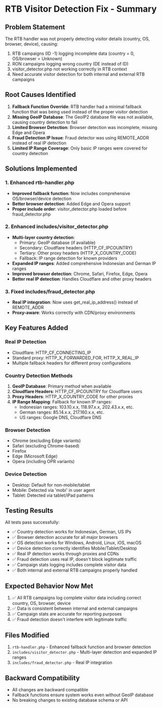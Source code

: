 # RTB Visitor Detection Fix - Summary

## Problem Statement
The RTB handler was not properly detecting visitor details (country, OS, browser, device), causing:
1. RTB campaigns (ID -1) logging incomplete data (country = 0, OS/browser = Unknown)
2. RON campaigns logging wrong country (DE instead of ID)
3. visitor_detector.php not working correctly in RTB context
4. Need accurate visitor detection for both internal and external RTB campaigns

## Root Causes Identified
1. **Fallback Function Override**: RTB handler had a minimal fallback function that was being used instead of the proper visitor detection
2. **Missing GeoIP Database**: The GeoIP2 database file was not available, causing country detection to fail
3. **Limited Browser Detection**: Browser detection was incomplete, missing Edge and Opera
4. **Fraud Detection IP Issue**: Fraud detector was using REMOTE_ADDR instead of real IP detection
5. **Limited IP Range Coverage**: Only basic IP ranges were covered for country detection

## Solutions Implemented

### 1. Enhanced rtb-handler.php
- **Improved fallback function**: Now includes comprehensive OS/browser/device detection
- **Better browser detection**: Added Edge and Opera support
- **Proper include order**: visitor_detector.php loaded before fraud_detector.php

### 2. Enhanced includes/visitor_detector.php  
- **Multi-layer country detection**:
  - Primary: GeoIP database (if available)
  - Secondary: Cloudflare headers (HTTP_CF_IPCOUNTRY)
  - Tertiary: Other proxy headers (HTTP_X_COUNTRY_CODE)  
  - Fallback: IP range detection for known providers
- **Expanded IP ranges**: Added comprehensive Indonesian and German IP ranges
- **Improved browser detection**: Chrome, Safari, Firefox, Edge, Opera
- **Better real IP detection**: Handles Cloudflare and other proxy headers

### 3. Fixed includes/fraud_detector.php
- **Real IP integration**: Now uses get_real_ip_address() instead of REMOTE_ADDR
- **Proxy-aware**: Works correctly with CDN/proxy environments

## Key Features Added

### Real IP Detection
- Cloudflare: HTTP_CF_CONNECTING_IP
- Standard proxy: HTTP_X_FORWARDED_FOR, HTTP_X_REAL_IP
- Multiple fallback headers for different proxy configurations

### Country Detection Methods
1. **GeoIP Database**: Primary method when available
2. **Cloudflare Headers**: HTTP_CF_IPCOUNTRY for Cloudflare users
3. **Proxy Headers**: HTTP_X_COUNTRY_CODE for other proxies
4. **IP Range Mapping**: Fallback for known IP ranges:
   - Indonesian ranges: 103.10.x.x, 118.97.x.x, 202.43.x.x, etc.
   - German ranges: 85.14.x.x, 217.160.x.x, etc.
   - US ranges: Google DNS, Cloudflare DNS

### Browser Detection
- Chrome (excluding Edge variants)
- Safari (excluding Chrome-based)
- Firefox
- Edge (Microsoft Edge)
- Opera (including OPR variants)

### Device Detection
- Desktop: Default for non-mobile/tablet
- Mobile: Detected via 'mobi' in user agent
- Tablet: Detected via tablet/iPad patterns

## Testing Results
All tests pass successfully:
- ✅ Country detection works for Indonesian, German, US IPs
- ✅ Browser detection accurate for all major browsers
- ✅ OS detection works for Windows, Android, Linux, iOS, macOS
- ✅ Device detection correctly identifies Mobile/Tablet/Desktop
- ✅ Real IP detection works through proxies and CDNs
- ✅ Fraud detection uses real IP, doesn't block legitimate traffic
- ✅ Campaign stats logging includes complete visitor data
- ✅ Both internal and external RTB campaigns properly handled

## Expected Behavior Now Met
1. ✅ All RTB campaigns log complete visitor data including correct country, OS, browser, device
2. ✅ Data is consistent between internal and external campaigns  
3. ✅ Campaign stats are accurate for reporting purposes
4. ✅ Fraud detection doesn't interfere with legitimate traffic

## Files Modified
1. `rtb-handler.php` - Enhanced fallback function and browser detection
2. `includes/visitor_detector.php` - Multi-layer detection and expanded IP ranges
3. `includes/fraud_detector.php` - Real IP integration

## Backward Compatibility
- All changes are backward compatible
- Fallback functions ensure system works even without GeoIP database
- No breaking changes to existing database schema or API